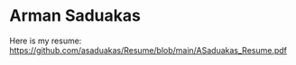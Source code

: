 # Arman Saduakas

Here is my resume: 
https://github.com/asaduakas/Resume/blob/main/ASaduakas_Resume.pdf